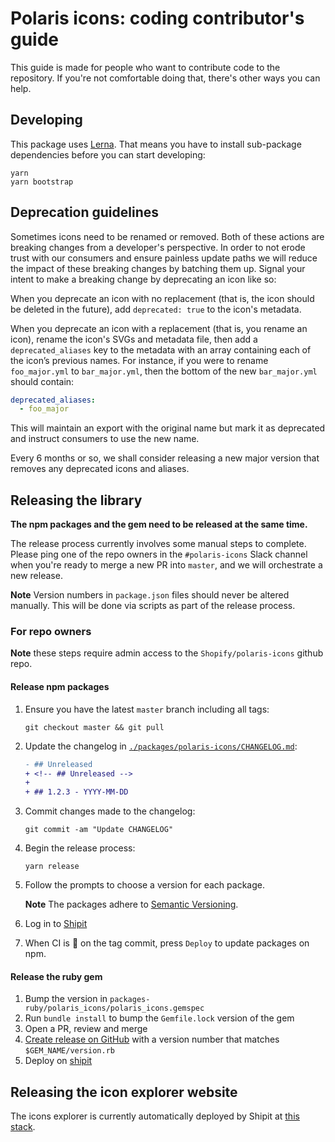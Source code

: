 # Polaris icons: coding contributor's guide

This guide is made for people who want to contribute code to the repository. If you're not comfortable doing that, there's other ways you can help.

## Developing

This package uses [Lerna](https://github.com/lerna/lerna). That means you have to install sub-package dependencies before you can start developing:

```
yarn
yarn bootstrap
```

## Deprecation guidelines

Sometimes icons need to be renamed or removed. Both of these actions are breaking changes from a developer's perspective. In order to not erode trust with our consumers and ensure painless update paths we will reduce the impact of these breaking changes by batching them up. Signal your intent to make a breaking change by deprecating an icon like so:

When you deprecate an icon with no replacement (that is, the icon should be deleted in the future), add `deprecated: true` to the icon's metadata.

When you deprecate an icon with a replacement (that is, you rename an icon), rename the icon's SVGs and metadata file, then add a `deprecated_aliases` key to the metadata with an array containing each of the icon’s previous names. For instance, if you were to rename `foo_major.yml` to `bar_major.yml`, then the bottom of the new `bar_major.yml` should contain:

```yml
deprecated_aliases:
  - foo_major
```

This will maintain an export with the original name but mark it as deprecated and instruct consumers to use the new name.

Every 6 months or so, we shall consider releasing a new major version that removes any deprecated icons and aliases.

## Releasing the library

**The npm packages and the gem need to be released at the same time.**

The release process currently involves some manual steps to complete. Please ping one of the repo owners in the `#polaris-icons` Slack channel when you're ready to merge a new PR into `master`, and we will orchestrate a new release.

**Note** Version numbers in `package.json` files should never be altered manually. This will be done via scripts as part of the release process.

### For repo owners

**Note** these steps require admin access to the `Shopify/polaris-icons` github repo.

#### Release npm packages

1. Ensure you have the latest `master` branch including all tags:

   ```
   git checkout master && git pull
   ```

1. Update the changelog in [`./packages/polaris-icons/CHANGELOG.md`](https://github.com/Shopify/polaris-icons/blob/master/packages/polaris-icons/CHANGELOG.md):

   ```diff
   - ## Unreleased
   + <!-- ## Unreleased -->
   +
   + ## 1.2.3 - YYYY-MM-DD
   ```

1. Commit changes made to the changelog:

   ```
   git commit -am "Update CHANGELOG"
   ```

1. Begin the release process:

   ```
   yarn release
   ```

1. Follow the prompts to choose a version for each package.

   **Note** The packages adhere to [Semantic Versioning](https://semver.org/spec/v2.0.0.html).

1. Log in to [Shipit](https://shipit.shopify.io/shopify/polaris-icons/libraries-js)
1. When CI is 🍏 on the tag commit, press `Deploy` to update packages on npm.

#### Release the ruby gem

1. Bump the version in `packages-ruby/polaris_icons/polaris_icons.gemspec`
1. Run `bundle install` to bump the `Gemfile.lock` version of the gem
1. Open a PR, review and merge
1. [Create release on GitHub](https://help.github.com/articles/creating-releases/) with a version number that matches `$GEM_NAME/version.rb`
1. Deploy on [shipit](https://shipit.shopify.io/shopify/polaris-icons/libraries-ruby)

## Releasing the icon explorer website

The icons explorer is currently automatically deployed by Shipit at [this stack](https://shipit.shopify.io/shopify/polaris-icons/production).

